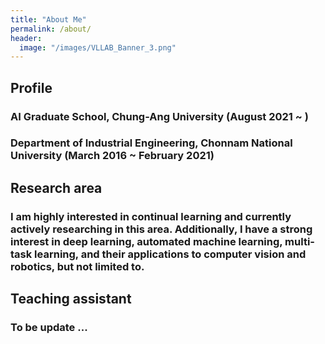 ```yaml
---
title: "About Me"
permalink: /about/
header:
  image: "/images/VLLAB_Banner_3.png"
---
```



## Profile
### AI Graduate School, Chung-Ang University (August 2021 ~ )  
### Department of Industrial Engineering, Chonnam National University (March 2016 ~ February 2021)

## Research area
### I am highly interested in continual learning and currently actively researching in this area. Additionally, I have a strong interest in deep learning, automated machine learning, multi-task learning, and their applications to computer vision and robotics, but not limited to.

## Teaching assistant
### To be update ...
